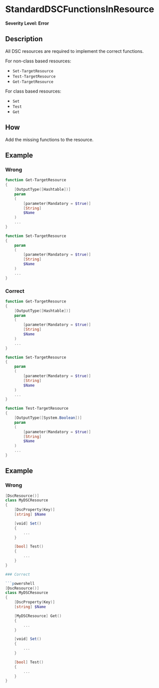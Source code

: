 # StandardDSCFunctionsInResource

**Severity Level: Error**

## Description

All DSC resources are required to implement the correct functions.

For non-class based resources:

- `Set-TargetResource`
- `Test-TargetResource`
- `Get-TargetResource`

For class based resources:

- `Set`
- `Test`
- `Get`

## How

Add the missing functions to the resource.

## Example

### Wrong

```powershell
function Get-TargetResource
{
    [OutputType([Hashtable])]
    param
    (
        [parameter(Mandatory = $true)]
        [String]
        $Name
    )
    ...
}

function Set-TargetResource
{
    param
    (
        [parameter(Mandatory = $true)]
        [String]
        $Name
    )
    ...
}
```
### Correct

```powershell
function Get-TargetResource
{
    [OutputType([Hashtable])]
    param
    (
        [parameter(Mandatory = $true)]
        [String]
        $Name
    )
    ...
}

function Set-TargetResource
{
    param
    (
        [parameter(Mandatory = $true)]
        [String]
        $Name
    )
    ...
}

function Test-TargetResource
{
    [OutputType([System.Boolean])]
    param
    (
        [parameter(Mandatory = $true)]
        [String]
        $Name
    )
    ...
}
```

## Example

### Wrong

```powershell
[DscResource()]
class MyDSCResource
{
    [DscProperty(Key)]
    [string] $Name

    [void] Set()
    {
        ...
    }

    [bool] Test()
    {
        ...
    }
}

### Correct

```powershell
[DscResource()]
class MyDSCResource
{
    [DscProperty(Key)]
    [string] $Name

    [MyDSCResource] Get()
    {
        ...
    }

    [void] Set()
    {
        ...
    }

    [bool] Test()
    {
        ...
    }
}
```
